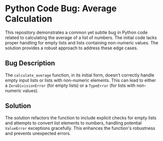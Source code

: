 # Python Code Bug: Average Calculation

This repository demonstrates a common yet subtle bug in Python code related to calculating the average of a list of numbers. The initial code lacks proper handling for empty lists and lists containing non-numeric values. The solution provides a robust approach to address these edge cases.

## Bug Description

The `calculate_average` function, in its initial form, doesn't correctly handle empty input lists or lists with non-numeric elements. This can lead to either a `ZeroDivisionError` (for empty lists) or a `TypeError` (for lists with non-numeric values).

## Solution

The solution refactors the function to include explicit checks for empty lists and attempts to convert list elements to numbers, handling potential `ValueError` exceptions gracefully.  This enhances the function's robustness and prevents unexpected errors.